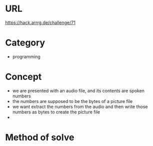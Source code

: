 # URL
https://hack.arrrg.de/challenge/71
# Category
* programming
# Concept
* we are presented with an audio file, and its contents are spoken numbers
* the numbers are supposed to be the bytes of a picture file
* we want extract the numbers from the audio and then write those numbers as bytes to create the picture file
* 
# Method of solve
